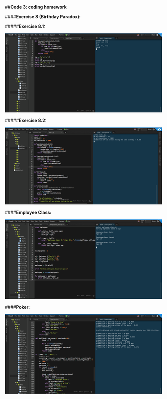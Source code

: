 ##**Code 3: coding homework**

####**Exercise 8 (Birthday Paradox):**

#####**Exercise 8.1:**

![ex8-1](ex8-1.png)


#####**Exercise 8.2:**

![ex8-2](ex8-2.png)


####**Employee Class:**

![employeee_class](employeee_class.png)


####**Poker:**

![poker](poker.png)